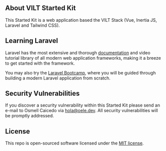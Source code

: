 ## About VILT Started Kit

This Started Kit is a web application based the VILT Stack (Vue, Inertia JS, Laravel and Tailwind CSS).

## Learning Laravel

Laravel has the most extensive and thorough [documentation](https://laravel.com/docs) and video tutorial library of all modern web application frameworks, making it a breeze to get started with the framework.

You may also try the [Laravel Bootcamp](https://bootcamp.laravel.com), where you will be guided through building a modern Laravel application from scratch.

## Security Vulnerabilities

If you discover a security vulnerability within this Started Kit please send an e-mail to Osmell Caicedo via [hola@oele.dev](mailto:hola@oele.dev). All security vulnerabilities will be promptly addressed.

## License

This repo is open-sourced software licensed under the [MIT license](https://opensource.org/licenses/MIT).

